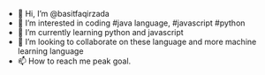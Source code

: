 - 👋 Hi, I’m @basitfaqirzada
- 👀 I’m interested in coding #java language, #javascript #python
- 🌱 I’m currently learning python and javascript
- 💞️ I’m looking to collaborate on these language and more machine learning language 
- 📫 How to reach me peak goal.

<!---
basitfaqirzada/basitfaqirzada is a ✨ special ✨ repository because its `README.md` (this file) appears on your GitHub profile.
You can click the Preview link to take a look at your changes.
--->
